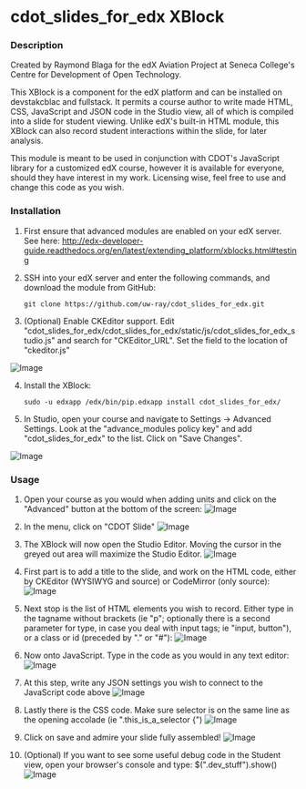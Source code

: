 # cdot_slides_for_edx XBlock

### Description

Created by Raymond Blaga for the edX Aviation Project at Seneca College's Centre for Development of Open Technology.

This XBlock is a component for the edX platform and can be installed on devstakcblac and fullstack. It permits a course author to write made HTML, CSS, JavaScript and JSON code in the Studio view, all of which is compiled into a slide for student viewing. Unlike edX's built-in HTML module, this XBlock can also record student interactions within the slide, for later analysis.

This module is meant to be used in conjunction with CDOT's JavaScript library for a customized edX course, however it is available for everyone, should they have interest in my work. Licensing wise, feel free to use and change this code as you wish.

### Installation

1. First ensure that advanced modules are enabled on your edX server. See here: http://edx-developer-guide.readthedocs.org/en/latest/extending_platform/xblocks.html#testing

2. SSH into your edX server and enter the following commands, and download the module from GitHub:

    `git clone https://github.com/uw-ray/cdot_slides_for_edx.git`

3. (Optional) Enable CKEditor support. Edit "cdot_slides_for_edx/cdot_slides_for_edx/static/js/cdot_slides_for_edx_studio.js" and search for "CKEditor_URL". Set the field to the location of "ckeditor.js"

![Image](https://raw.githubusercontent.com/uw-ray/cdot_slides_for_edx/master/docs/cdot_slide00.jpg)
  
4. Install the XBlock:
    
    `sudo -u edxapp /edx/bin/pip.edxapp install cdot_slides_for_edx/`
  
5. In Studio, open your course and navigate to Settings -> Advanced Settings. Look at the "advance_modules policy key" and add "cdot_slides_for_edx" to the list. Click on "Save Changes". 

![Image](https://raw.githubusercontent.com/uw-ray/cdot_slides_for_edx/master/docs/cdot_slide01.jpg)


### Usage

1. Open your course as you would when adding units and click on the "Advanced" button at the bottom of the screen:
![Image](https://raw.githubusercontent.com/uw-ray/cdot_slides_for_edx/master/docs/cdot_slide02.jpg)

2. In the menu, click on "CDOT Slide"
![Image](https://raw.githubusercontent.com/uw-ray/cdot_slides_for_edx/master/docs/cdot_slide03.jpg)

3. The XBlock will now open the Studio Editor. Moving the cursor in the greyed out area will maximize the Studio Editor.
![Image](https://raw.githubusercontent.com/uw-ray/cdot_slides_for_edx/master/docs/cdot_slide04.jpg)

4. First part is to add a title to the slide, and work on the HTML code, either by CKEditor (WYSIWYG and source) or CodeMirror (only source):
![Image](https://raw.githubusercontent.com/uw-ray/cdot_slides_for_edx/master/docs/cdot_slide05.jpg)

5. Next stop is the list of HTML elements you wish to record. Either type in the tagname without brackets (ie "p"; optionally there is a second parameter for type, in case you deal with input tags; ie "input, button"), or a class or id (preceded by "." or "#"):
![Image](https://raw.githubusercontent.com/uw-ray/cdot_slides_for_edx/master/docs/cdot_slide06.jpg)

6. Now onto JavaScript. Type in the code as you would in any text editor:
![Image](https://raw.githubusercontent.com/uw-ray/cdot_slides_for_edx/master/docs/cdot_slide07.jpg)

7. At this step, write any JSON settings you wish to connect to the JavaScript code above
![Image](https://raw.githubusercontent.com/uw-ray/cdot_slides_for_edx/master/docs/cdot_slide08.jpg)

8. Lastly there is the CSS code. Make sure selector is on the same line as the opening accolade (ie ".this_is_a_selector {")
![Image](https://raw.githubusercontent.com/uw-ray/cdot_slides_for_edx/master/docs/cdot_slide09.jpg)

9. Click on save and admire your slide fully assembled!
![Image](https://raw.githubusercontent.com/uw-ray/cdot_slides_for_edx/master/docs/cdot_slide10.jpg)

10. (Optional) If you want to see some useful debug code in the Student view, open your browser's console and type: 
$(".dev_stuff").show()
![Image](https://raw.githubusercontent.com/uw-ray/cdot_slides_for_edx/master/docs/cdot_slide11.jpg)
